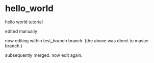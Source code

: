 # hello_world
hello world tutorial

edited manually

now editing within test_branch branch. (the above was direct to master branch.)

subsequently merged.  now edit again.
